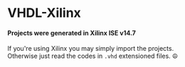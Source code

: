 # VHDL-Xilinx
#### Projects were generated in Xilinx ISE v14.7

If you're using Xilinx you may simply import the projects.  
Otherwise just read the codes in `.vhd` extensioned files.  ☮️
